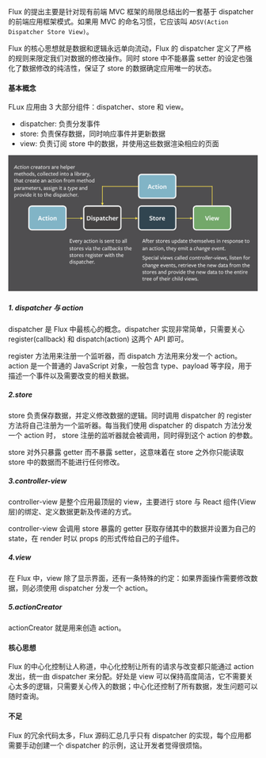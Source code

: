 Flux 的提出主要是针对现有前端 MVC 框架的局限总结出的一套基于 dispatcher 的前端应用框架模式。如果用 MVC 的命名习惯，它应该叫 `ADSV(Action Dispatcher Store View)`。

Flux 的核心思想就是数据和逻辑永远单向流动，Flux 的 dispatcher 定义了严格的规则来限定我们对数据的修改操作。同时 store 中不能暴露 setter 的设定也强化了数据修改的纯洁性，保证了 store 的数据确定应用唯一的状态。

#### 基本概念

FLux 应用由 3 大部分组件：dispatcher、store 和 view。

* dispatcher: 负责分发事件
* store: 负责保存数据，同时响应事件并更新数据
* view: 负责订阅 store 中的数据，并使用这些数据渲染相应的页面

![01](../image/React/10/01.jpg)

##### 1. dispatcher 与 action

dispatcher 是 Flux 中最核心的概念。dispatcher 实现非常简单，只需要关心 register(callback) 和 dispatch(action) 这两个 API 即可。

register 方法用来注册一个监听器，而 dispatch 方法用来分发一个 action。action 是一个普通的 JavaScript 对象，一般包含 type、payload 等字段，用于描述一个事件以及需要改变的相关数据。

##### 2.store

store 负责保存数据，并定义修改数据的逻辑。同时调用 dispatcher 的 register 方法将自己注册为一个监听器。每当我们使用 dispatcher 的 dispatch 方法分发一个 action 时， store 注册的监听器就会被调用，同时得到这个 action 的参数。

store 对外只暴露 getter 而不暴露 setter，这意味着在 store 之外你只能读取 store 中的数据而不能进行任何修改。

##### 3.controller-view

controller-view 是整个应用最顶层的 view，主要进行 store 与 React 组件(View 层)的绑定、定义数据更新及传递的方式。

controller-view 会调用 store 暴露的 getter 获取存储其中的数据并设置为自己的 state，在 render 时以 props 的形式传给自己的子组件。

##### 4.view

在 Flux 中，view 除了显示界面，还有一条特殊的约定：如果界面操作需要修改数据，则必须使用 dispatcher 分发一个 action。

##### 5.actionCreator

actionCreator 就是用来创造 action。

#### 核心思想

Flux 的中心化控制让人称道，中心化控制让所有的请求与改变都只能通过 action 发出，统一由 dispatcher 来分配。好处是 view 可以保持高度简洁，它不需要关心太多的逻辑，只需要关心传入的数据；中心化还控制了所有数据，发生问题可以随时查询。

#### 不足

Flux 的冗余代码太多，Flux 源码汇总几乎只有 dispatcher 的实现，每个应用都需要手动创建一个 dispatcher 的示例，这让开发者觉得很烦恼。
